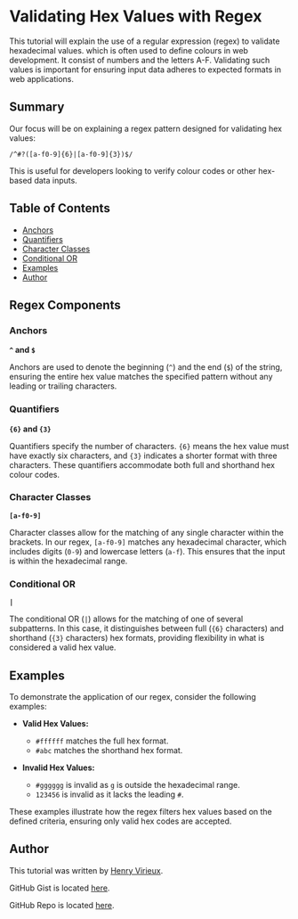 # Validating Hex Values with Regex

This tutorial will explain the use of a regular expression (regex) to validate hexadecimal values. which is often used to define colours in web development. It consist of numbers and the letters A-F. Validating such values is important for ensuring input data adheres to expected formats in web applications.

## Summary

Our focus will be on explaining a regex pattern designed for validating hex values:

```regex
/^#?([a-f0-9]{6}|[a-f0-9]{3})$/
```

This is useful for developers looking to verify colour codes or other hex-based data inputs.

## Table of Contents

- [Anchors](#anchors)
- [Quantifiers](#quantifiers)
- [Character Classes](#character-classes)
- [Conditional OR](#conditional-or)
- [Examples](#examples)
- [Author](#author)

## Regex Components

### Anchors

**`^` and `$`**

Anchors are used to denote the beginning (`^`) and the end (`$`) of the string, ensuring the entire hex value matches the specified pattern without any leading or trailing characters.

### Quantifiers

**`{6}` and `{3}`**

Quantifiers specify the number of characters. `{6}` means the hex value must have exactly six characters, and `{3}` indicates a shorter format with three characters. These quantifiers accommodate both full and shorthand hex colour codes.

### Character Classes

**`[a-f0-9]`**

Character classes allow for the matching of any single character within the brackets. In our regex, `[a-f0-9]` matches any hexadecimal character, which includes digits (`0-9`) and lowercase letters (`a-f`). This ensures that the input is within the hexadecimal range.

### Conditional OR

**`|`**

The conditional OR (`|`) allows for the matching of one of several subpatterns. In this case, it distinguishes between full (`{6}` characters) and shorthand (`{3}` characters) hex formats, providing flexibility in what is considered a valid hex value.

## Examples

To demonstrate the application of our regex, consider the following examples:

- **Valid Hex Values:**
  - `#ffffff` matches the full hex format.
  - `#abc` matches the shorthand hex format.
  
- **Invalid Hex Values:**
  - `#gggggg` is invalid as `g` is outside the hexadecimal range.
  - `123456` is invalid as it lacks the leading `#`.

These examples illustrate how the regex filters hex values based on the defined criteria, ensuring only valid hex codes are accepted.

## Author

This tutorial was written by [Henry Virieux](https://github.com/hr-virieux).

GitHub Gist is located [here](https://gist.github.com/hr-virieux/36e29e39a835724a4af119807c9140e1).

GitHub Repo is located [here](https://github.com/hr-virieux/regex-tutorial).

